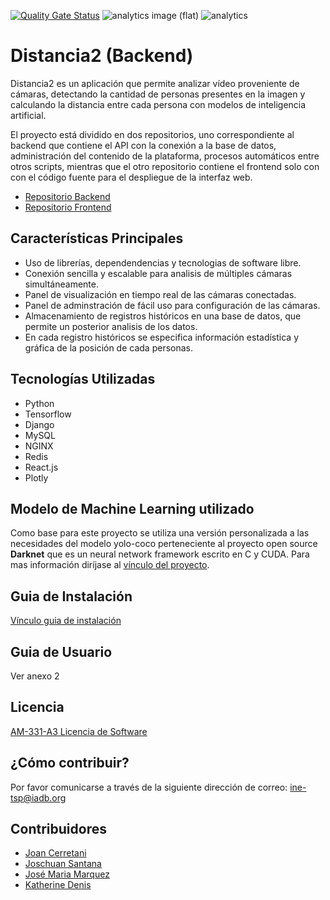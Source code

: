 [![Quality Gate Status](https://sonarcloud.io/api/project_badges/measure?project=EL-BID_distancia2-api&metric=alert_status)](https://sonarcloud.io/dashboard?id=EL-BID_distancia2-api)
![analytics image (flat)](https://raw.githubusercontent.com/vitr/google-analytics-beacon/master/static/badge-flat.gif)
![analytics](https://www.google-analytics.com/collect?v=1&cid=555&t=pageview&ec=repo&ea=open&dp=/distancia2-api/readme&dt=&tid=UA-4677001-16)

# Distancia2 (Backend)

Distancia2 es un aplicación que permite analizar vídeo proveniente de cámaras,
detectando la cantidad de personas presentes en la imagen y calculando la distancia
entre cada persona con modelos de inteligencia artificial.

El proyecto está dividido en dos repositorios, uno correspondiente al backend que contiene el API
con la conexión a la base de datos, administración del contenido de la plataforma, procesos
automáticos entre otros scripts, mientras que el otro repositorio contiene el frontend solo con
con el código fuente para el despliegue de la interfaz web.

- [Repositorio Backend](https://github.com/EL-BID/distancia2-api)
- [Repositorio Frontend](https://github.com/EL-BID/distancia2-web)

## Características Principales

- Uso de librerías, dependendencias y tecnologias de software libre.
- Conexión sencilla y escalable para analisis de múltiples cámaras simultáneamente.
- Panel de visualización en tiempo real de las cámaras conectadas.
- Panel de adminstración de fácil uso para configuración de las cámaras.
- Almacenamiento de registros históricos en una base de datos, que permite un posterior analisis de los datos.
- En cada registro históricos se especifica información estadística y gráfica de la posición de cada personas.

## Tecnologías Utilizadas

- Python
- Tensorflow
- Django
- MySQL
- NGINX
- Redis
- React.js
- Plotly

## Modelo de Machine Learning utilizado

Como base para este proyecto se utiliza una versión personalizada a las necesidades del modelo yolo-coco perteneciente al proyecto open source **Darknet** que es un neural network framework escrito en C y CUDA. Para mas información diríjase al [vínculo del proyecto](https://github.com/pjreddie/darknet).

## Guia de Instalación

[Vínculo guia de instalación](https://github.com/EL-BID/distancia2-api/blob/master/DEPLOYMENT.md)

## Guia de Usuario

Ver anexo 2

## Licencia

[AM-331-A3 Licencia de Software](https://github.com/EL-BID/distancia2-api/blob/master/LICENSE.md)

## ¿Cómo contribuir?

Por favor comunicarse a través de la siguiente dirección de correo: ine-tsp@iadb.org

## Contribuidores

- [Joan Cerretani](https://www.linkedin.com/in/joancerretani/)
- [Joschuan Santana](https://www.linkedin.com/in/joschuansantana/)
- [José Maria Marquez](https://www.linkedin.com/in/jose-maria-marquez-blanco/)
- [Katherine Denis](https://www.linkedin.com/in/katherinedenis/)
